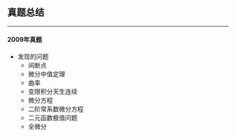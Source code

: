 ## 真题总结

---

#### 2009年真题

+ 发现的问题
  + 间断点
  + 微分中值定理
  + 曲率
  + 变限积分天生连续
  + 微分方程
  + 二阶常系数微分方程
  + 二元函数极值问题
  + 全微分
